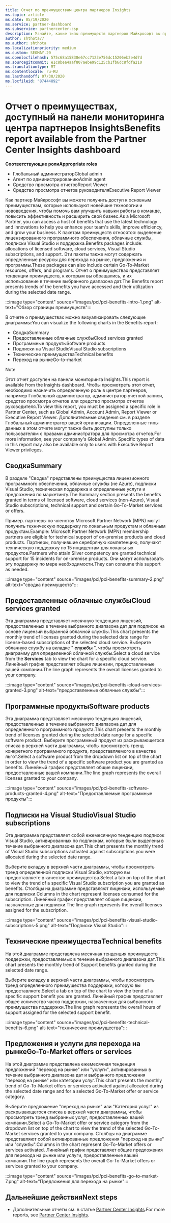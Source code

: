 ```yaml
---
title: Отчет по преимуществам центра партнеров Insights
ms.topic: article
ms.date: 05/19/2020
ms.service: partner-dashboard
ms.subservice: partnercenter-csp
description: Узнайте, какие типы преимуществ партнеров Майкрософт вы предоставили для развития вашего бизнеса, повышения эффективности и улучшения навыков вашей команды.
author: shthota77
ms.author: shthota
ms.localizationpriority: medium
ms.custom: SEOMAY.20
ms.openlocfilehash: 575c68a15838e67cc7123e756dc15206eb2e4d7d
ms.sourcegitcommit: e1c8bea4aaf807aebe99c125cb1fb6dc8fdfa210
ms.translationtype: MT
ms.contentlocale: ru-RU
ms.lasthandoff: 07/30/2020
ms.locfileid: "87444892"
---
```

# <a name="benefits-report-available-from-the-partner-center-insights-dashboard"></a><span data-ttu-id="409df-103">Отчет о преимуществах, доступный на панели мониторинга центра партнеров Insights</span><span class="sxs-lookup"><span data-stu-id="409df-103">Benefits report available from the Partner Center Insights dashboard</span></span>

<span data-ttu-id="409df-104">**Соответствующие роли**</span><span class="sxs-lookup"><span data-stu-id="409df-104">**Appropriate roles**</span></span>

- <span data-ttu-id="409df-105">Глобальный администратор</span><span class="sxs-lookup"><span data-stu-id="409df-105">Global admin</span></span>
- <span data-ttu-id="409df-106">Агент по администрированию</span><span class="sxs-lookup"><span data-stu-id="409df-106">Admin agent</span></span>
- <span data-ttu-id="409df-107">Средство просмотра отчетов</span><span class="sxs-lookup"><span data-stu-id="409df-107">Report Viewer</span></span>
- <span data-ttu-id="409df-108">Средство просмотра отчетов руководителя</span><span class="sxs-lookup"><span data-stu-id="409df-108">Executive Report Viewer</span></span>

<span data-ttu-id="409df-109">Как партнер Майкрософт вы можете получить доступ к основным преимуществам, которые используют новейшие технологии и нововведения, чтобы помочь вам улучшить навыки работы в команде, повысить эффективность и расширить свой бизнес.</span><span class="sxs-lookup"><span data-stu-id="409df-109">As a Microsoft Partner, you can access a host of benefits that use the latest technology and innovations to help you enhance your team's skills, improve efficiency, and grow your business.</span></span> <span data-ttu-id="409df-110">К пакетам преимуществ относятся: выделение лицензированного программного обеспечения, облачные службы, подписки Visual Studio и поддержка.</span><span class="sxs-lookup"><span data-stu-id="409df-110">Benefits packages include: allocations of licensed software, cloud services, Visual Studio subscriptions, and support.</span></span> <span data-ttu-id="409df-111">Эти пакеты также могут содержать определенные ресурсы для перехода на рынке, предложения и программы.</span><span class="sxs-lookup"><span data-stu-id="409df-111">These packages can also include certain Go-To-Market resources, offers, and programs.</span></span> <span data-ttu-id="409df-112">Отчет о преимуществах представляет тенденции преимуществ, к которым вы обращались, и их использование в течение выбранного диапазона дат.</span><span class="sxs-lookup"><span data-stu-id="409df-112">The Benefits report presents trends of the benefits you have accessed and their utilization during the selected date range.</span></span>

:::image type="content" source="images/pci/pci-benefits-intro-1.png" alt-text="Обзор страницы преимуществ":::

<span data-ttu-id="409df-114">В отчете о преимуществах можно визуализировать следующие диаграммы:</span><span class="sxs-lookup"><span data-stu-id="409df-114">You can visualize the following charts in the Benefits report:</span></span>

- <span data-ttu-id="409df-115">Сводка</span><span class="sxs-lookup"><span data-stu-id="409df-115">Summary</span></span>
- <span data-ttu-id="409df-116">Предоставленные облачные службы</span><span class="sxs-lookup"><span data-stu-id="409df-116">Cloud services granted</span></span>
- <span data-ttu-id="409df-117">Программные продукты</span><span class="sxs-lookup"><span data-stu-id="409df-117">Software products</span></span>
- <span data-ttu-id="409df-118">Подписки на Visual Studio</span><span class="sxs-lookup"><span data-stu-id="409df-118">Visual Studio subscriptions</span></span>
- <span data-ttu-id="409df-119">Технические преимущества</span><span class="sxs-lookup"><span data-stu-id="409df-119">Technical benefits</span></span>
- <span data-ttu-id="409df-120">Переход на рынке</span><span class="sxs-lookup"><span data-stu-id="409df-120">Go-to-market</span></span>

 > [!NOTE]
 > <span data-ttu-id="409df-121">Этот отчет доступен на панели мониторинга Insights.</span><span class="sxs-lookup"><span data-stu-id="409df-121">This report is available from the Insights dashboard.</span></span> <span data-ttu-id="409df-122">Чтобы просмотреть этот отчет, необходимо назначить определенную роль в центре партнеров, например Глобальный администратор, администратор учетной записи, средство просмотра отчетов или средство просмотра отчетов руководителя.</span><span class="sxs-lookup"><span data-stu-id="409df-122">To view this report, you must be assigned a specific role in Partner Center, such as Global Admin, Account Admin, Report Viewer or Executive Report Viewer.</span></span> <span data-ttu-id="409df-123">Дополнительные сведения см. в разделе Глобальный администратор вашей организации. Определенные типы данных в этом отчете могут также быть доступны только пользователям с правами администратора для просмотра отчетов.</span><span class="sxs-lookup"><span data-stu-id="409df-123">For more information, see your company's Global Admin. Specific types of data in this report may also be available only to users with Executive Report Viewer privileges.</span></span>

## <a name="summary"></a><span data-ttu-id="409df-124">Сводка</span><span class="sxs-lookup"><span data-stu-id="409df-124">Summary</span></span>

<span data-ttu-id="409df-125">В разделе "Сводка" представлены преимущества лицензионного программного обеспечения, облачные службы (не Azure), подписки Visual Studio, техническая поддержка и определенные услуги и предложения по маркетингу.</span><span class="sxs-lookup"><span data-stu-id="409df-125">The Summary section presents the benefits granted in terms of licensed software, cloud services (non-Azure), Visual Studio subscriptions, technical support and certain Go-To-Market services or offers.</span></span>

<span data-ttu-id="409df-126">Пример. партнеры по членству Microsoft Partner Network (MPN) могут получить техническую поддержку по локальным продуктам и облачным продуктам.</span><span class="sxs-lookup"><span data-stu-id="409df-126">Example: Microsoft Partner Network (MPN) membership partners are eligible for technical support of on-premise products and cloud products.</span></span> <span data-ttu-id="409df-127">Партнеры, получившие серебряную компетенцию, получают техническую поддержку по 15 инцидентам для локальных продуктов.</span><span class="sxs-lookup"><span data-stu-id="409df-127">Partners who attain Silver competency are granted technical support for 15 incidents for on-premise products.</span></span> <span data-ttu-id="409df-128">Они могут использовать эту поддержку по мере необходимости.</span><span class="sxs-lookup"><span data-stu-id="409df-128">They can consume this support as needed.</span></span> 

:::image type="content" source="images/pci/pci-benefits-summary-2.png" alt-text="сводка преимуществ":::

## <a name="cloud-services-granted"></a><span data-ttu-id="409df-130">Предоставленные облачные службы</span><span class="sxs-lookup"><span data-stu-id="409df-130">Cloud services granted</span></span>

<span data-ttu-id="409df-131">Эта диаграмма представляет месячную тенденцию лицензий, предоставленных в течение выбранного диапазона дат для подписок на основе лицензий выбранной облачной службы.</span><span class="sxs-lookup"><span data-stu-id="409df-131">This chart presents the monthly trend of licenses granted during the selected date range for license-based subscriptions of the selected cloud service.</span></span>
<span data-ttu-id="409df-132">Выберите облачную службу на вкладке " **службы** ", чтобы просмотреть диаграмму для определенной облачной службы.</span><span class="sxs-lookup"><span data-stu-id="409df-132">Select a cloud service from the **Services** tab to view the chart for a specific cloud service.</span></span> <span data-ttu-id="409df-133">Линейный график представляет общие лицензии, предоставленные вашей компании.</span><span class="sxs-lookup"><span data-stu-id="409df-133">The line graph represents the overall licenses granted to your company.</span></span>

:::image type="content" source="images/pci/pci-benefits-cloud-services-granted-3.png" alt-text="предоставленные облачные службы":::

## <a name="software-products"></a><span data-ttu-id="409df-135">Программные продукты</span><span class="sxs-lookup"><span data-stu-id="409df-135">Software products</span></span>

<span data-ttu-id="409df-136">Эта диаграмма представляет месячную тенденцию лицензий, предоставленных в течение выбранного диапазона дат для определенного программного продукта.</span><span class="sxs-lookup"><span data-stu-id="409df-136">This chart presents the monthly trend of licenses granted during the selected date range for a specific software product.</span></span> <span data-ttu-id="409df-137">Выберите программный продукт из раскрывающегося списка в верхней части диаграммы, чтобы просмотреть тренд конкретного программного продукта, предоставляемого в качестве льгот.</span><span class="sxs-lookup"><span data-stu-id="409df-137">Select a software product from the dropdown list on top of the chart in order to view the trend of a specific software product you are granted as benefits.</span></span> <span data-ttu-id="409df-138">Линейный график представляет общие лицензии, предоставленные вашей компании.</span><span class="sxs-lookup"><span data-stu-id="409df-138">The line graph represents the overall licenses granted to your company.</span></span>

:::image type="content" source="images/pci/pci-benefits-software-products-granted-4.png" alt-text="Предоставляемые программные продукты":::

## <a name="visual-studio-subscriptions"></a><span data-ttu-id="409df-140">Подписки на Visual Studio</span><span class="sxs-lookup"><span data-stu-id="409df-140">Visual Studio subscriptions</span></span>

<span data-ttu-id="409df-141">Эта диаграмма представляет собой ежемесячную тенденцию подписок Visual Studio, активированных по подпискам, которые были выделены в течение выбранного диапазона дат.</span><span class="sxs-lookup"><span data-stu-id="409df-141">This chart presents the monthly trend of Visual Studio subscriptions activated against subscriptions you were allocated during the selected date range.</span></span>

<span data-ttu-id="409df-142">Выберите вкладку в верхней части диаграммы, чтобы просмотреть тренд определенной подписки Visual Studio, которую вы предоставляете в качестве преимущества.</span><span class="sxs-lookup"><span data-stu-id="409df-142">Select a tab on top of the chart to view the trend of a specific Visual Studio subscription you are granted as benefits.</span></span> <span data-ttu-id="409df-143">Столбцы на диаграмме представляют лицензии, используемые для подписки.</span><span class="sxs-lookup"><span data-stu-id="409df-143">Columns in the chart represent licenses consumed for the subscription.</span></span> <span data-ttu-id="409df-144">Линейный график представляет общие лицензии, назначенные для подписки.</span><span class="sxs-lookup"><span data-stu-id="409df-144">The line graph represents the overall licenses assigned for the subscription.</span></span>

:::image type="content" source="images/pci/pci-benefits-visual-studio-subscriptions-5.png" alt-text="Подписки Visual Studio":::

## <a name="technical-benefits"></a><span data-ttu-id="409df-146">Технические преимущества</span><span class="sxs-lookup"><span data-stu-id="409df-146">Technical benefits</span></span>

<span data-ttu-id="409df-147">На этой диаграмме представлена месячная тенденция преимуществ поддержки, предоставляемых в течение выбранного диапазона дат.</span><span class="sxs-lookup"><span data-stu-id="409df-147">This chart presents the monthly trend of Support benefits granted during the selected date range.</span></span>

<span data-ttu-id="409df-148">Выберите вкладку в верхней части диаграммы, чтобы просмотреть тренд определенного преимущества поддержки, которую вы предоставляете.</span><span class="sxs-lookup"><span data-stu-id="409df-148">Select a tab on top of the chart to view the trend of a specific support benefit you are granted.</span></span> <span data-ttu-id="409df-149">Линейный график представляет общее количество часов поддержки, назначенных для выбранного преимущества поддержки.</span><span class="sxs-lookup"><span data-stu-id="409df-149">The line graph represents the overall hours of support assigned for the selected support benefit.</span></span>

:::image type="content" source="images/pci/pci-benefits-technical-benefits-6.png" alt-text="технические преимущества":::

## <a name="go-to-market-offers-or-services"></a><span data-ttu-id="409df-151">Предложения и услуги для перехода на рынке</span><span class="sxs-lookup"><span data-stu-id="409df-151">Go-To-Market offers or services</span></span>

<span data-ttu-id="409df-152">На этой диаграмме представлена ежемесячная тенденция предложений "переход на рынке" или "услуги", активированных в течение выбранного диапазона дат и выбранного предложения "переход на рынке" или категории услуг.</span><span class="sxs-lookup"><span data-stu-id="409df-152">This chart presents the monthly trend of Go-To-Market offers or services activated against allocated during the selected date range and for a selected Go-To-Market offer or service category.</span></span>

<span data-ttu-id="409df-153">Выберите предложение "переход на рынке" или "Категория услуг" из раскрывающегося списка в верхней части диаграммы, чтобы просмотреть тренд выбранных услуг, предоставленных вашей компании.</span><span class="sxs-lookup"><span data-stu-id="409df-153">Select a Go-To-Market offer or service category from the dropdown list on top of the chart to view the trend of the selected Go-To-Market services granted to your company.</span></span> <span data-ttu-id="409df-154">Столбцы на диаграмме представляют собой активированные предложения "переход на рынке" или "службы".</span><span class="sxs-lookup"><span data-stu-id="409df-154">Columns in the chart represent Go-To-Market offers or services activated.</span></span> <span data-ttu-id="409df-155">Линейный график представляет общие предложения для перехода на рынке или услуги, предоставленные вашей компании.</span><span class="sxs-lookup"><span data-stu-id="409df-155">The line graph represents the overall Go-To-Market offers or services granted to your company.</span></span>

:::image type="content" source="images/pci/pci-benefits-go-to-market-7.png" alt-text="Предложения для перехода на рынке":::

## <a name="next-steps"></a><span data-ttu-id="409df-157">Дальнейшие действия</span><span class="sxs-lookup"><span data-stu-id="409df-157">Next steps</span></span>

- <span data-ttu-id="409df-158">Дополнительные отчеты см. в статье [Partner Center Insights](partner-center-insights.md).</span><span class="sxs-lookup"><span data-stu-id="409df-158">For more reports, see [Partner Center Insights](partner-center-insights.md).</span></span>
